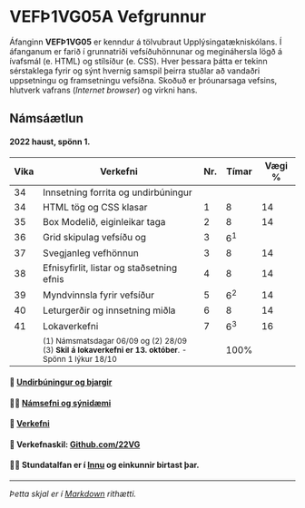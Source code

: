 # VEFÞ1VG05A Vefgrunnur

Áfanginn **VEFÞ1VG05** er kenndur á tölvubraut Upplýsingatækniskólans. Í áfanganum er farið í grunnatriði vefsíðuhönnunar og megináhersla lögð á ívafsmál (e. HTML) og stílsíður (e. CSS). Hver þessara þátta er tekinn sérstaklega fyrir og sýnt hvernig samspil þeirra stuðlar að vandaðri uppsetningu og framsetningu vefsíðna. Skoðuð er þróunarsaga vefsins, hlutverk vafrans (_Internet browser_) og virkni hans.

## Námsáætlun 

#### 2022 haust, spönn 1. 

| Vika  | Verkefni  | Nr. | Tímar | Vægi % |
|---|---|---|---|---|
| 34  | Innsetning forrita og undirbúningur  |   |  |  |
| 34  | HTML tög og CSS klasar | 1 | 8  | 14  |
| 35  | Box Modelið, eiginleikar taga | 2  | 8  | 14  |
| 36  | Grid skipulag vefsíðu og | 3  | 6<sup>1</sup> |  |
| 37  | Svegjanleg vefhönnun | 3  | 8  | 14  |
| 38  | Efnisyfirlit, listar og staðsetning efnis | 4  | 8  | 14  |
| 39  | Myndvinnsla fyrir vefsíður | 5  | 6<sup>2</sup> | 14  |
| 40  | Leturgerðir og innsetning miðla | 6  | 8 | 14  |
| 41  | Lokaverkefni | 7 | 6<sup>3</sup> | 16  |
|   | <sub>(1) Námsmatsdagar 06/09 og (2) 28/09<br>(3) **Skil á lokaverkefni er 13. október**. - Spönn 1 lýkur  18/10 </sub>|  | 100%  |

#### 👋 [Undirbúningur og bjargir](https://github.com/vefgrunnur/Namsefni/wiki)

#### 👩‍💻 [Námsefni og sýnidæmi](https://github.com/vefgrunnur/namsefni/)

#### 🧙 [Verkefni](https://github.com/vefgrunnur/verkefni/)

#### 🌈 Verkefnaskil: [Github.com/22VG](https://github.com/22vg)

#### 🙋‍♀️ Stundatalfan er í [Innu](https://r.inna.is/) og einkunnir birtast þar.

---

_Þetta skjal er í [Markdown](https://docs.github.com/github/writing-on-github/getting-started-with-writing-and-formatting-on-github/basic-writing-and-formatting-syntax) rithætti._ 



